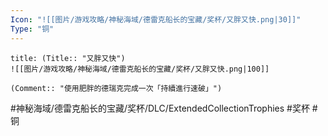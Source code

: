 ```yaml
---
Icon: "![[图片/游戏攻略/神秘海域/德雷克船长的宝藏/奖杯/又胖又快.png|30]]"
Type: "铜"
---
```

```ad-common-bronze-trophy
title: (Title:: "又胖又快")
![[图片/游戏攻略/神秘海域/德雷克船长的宝藏/奖杯/又胖又快.png|100]]

(Comment:: "使用肥胖的德瑞克完成一次「持續進行速破」")
```

#神秘海域/德雷克船长的宝藏/奖杯/DLC/ExtendedCollectionTrophies #奖杯 #铜
